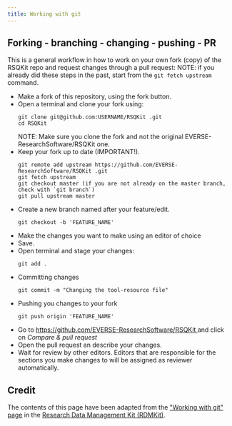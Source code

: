 ```yaml
---
title: Working with git
---
```



## Forking - branching - changing - pushing - PR

This is a general workflow in how to work on your own fork (copy) of the RSQKit repo and request changes through a pull request:
NOTE: if you already did these steps in the past, start from the `git fetch upstream` command.

- Make a fork of this repository, using the fork button.
- Open a terminal and clone your fork using:
    ```
    git clone git@github.com:USERNAME/RSQKit .git
    cd RSQKit 
    ```
    NOTE: Make sure you clone the fork and not the original EVERSE-ResearchSoftware/RSQKit  one.
- Keep your fork up to date (IMPORTANT!).
    ```
    git remote add upstream https://github.com/EVERSE-ResearchSoftware/RSQKit .git
    git fetch upstream
    git checkout master (if you are not already on the master branch, check with `git branch`)
    git pull upstream master
    ```
- Create a new branch named after your feature/edit.
    ```
    git checkout -b 'FEATURE_NAME'
    ```
- Make the changes you want to make using an editor of choice
- Save.
- Open terminal and stage your changes:
    ```
    git add .
    ```
- Committing changes
    ```
    git commit -m "Changing the tool-resource file"
    ```
- Pushing you changes to your fork
    ```
    git push origin 'FEATURE_NAME'
    ```
- Go to [https://github.com/EVERSE-ResearchSoftware/RSQKit ](https://github.com/EVERSE-ResearchSoftware/RSQKit ) and click on *Compare & pull request*
- Open the pull request an describe your changes.
- Wait for review by other editors. Editors that are responsible for the sections you make changes to will be assigned as reviewer automatically.

<!-- (too low granularity for now)
## The advantage of working locally: previewing your changes through your web browser

The website is build on GitHub using Jekyll, a simple, static site generator based on ruby. When you have a local copy cloned onto your computer, it is possible to generate the website based on this repo. This makes it possible to preview changes live, every time you save a file from within the GitHub RSQKit  repo. Follow these steps to deploy the website based on your local clone (copy) of the RSQKit  repo:

Make sure you have cloned the RSQKit  repo:

    git clone git@github.com:USERNAME/RSQKit .git
    cd RSQKit 


To run the website locally, you can either use Docker or use Jekyll directly after installing various dependencies.

### Run using Docker

1. If not already installed on your machine, install Docker. From the root of the ``RSQKit `` directory, run:
    ```
    docker run -it --rm -p 4000:4000 -v $PWD:/srv/jekyll jekyll/jekyll:4 /bin/bash -c "chmod -R 777 /srv/jekyll && bundle install && bundle exec jekyll serve -w - --host 0.0.0.0 --livereload"
    ```
This will start the docker container and serve the website locally.

### Run using Jekyll directly

1. If not already present on your machine, install ruby. Note that incompatibility issues may arise with ruby 3.0.0 (released 25.12.20) or newer versions.


1. Install Jekyll
If you have never installed or run a Jekyll site locally on your computer, follow these instructions to install Jekyll:
   * Install Jekyll on MacOS/Ubuntu/Other_Linux/Windows: [https://jekyllrb.com/docs/installation/](https://jekyllrb.com/docs/installation/)

1. Install Jekyll and Bundler

    ```
    gem install jekyll
    gem install bundler
    ```
2. Install dependencies using Bundler

    ```
    bundle install
    ```

2. Serve website locally

    ```
    bundle exec jekyll serve
    ```

Additional information can be found at the following link: [https://docs.github.com/en/pages/setting-up-a-github-pages-site-with-jekyll/testing-your-github-pages-site-locally-with-jekyll](https://docs.github.com/en/pages/setting-up-a-github-pages-site-with-jekyll/testing-your-github-pages-site-locally-with-jekyll)

-->

## Credit

The contents of this page have been adapted from the ["Working with git" page](https://rdmkit.elixir-europe.org/working_with_git) in the [Research Data Management Kit (RDMKit)](https://rdmkit.elixir-europe.org/).
